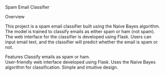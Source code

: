
 
Spam Email Classifier

Overview

This project is a spam email classifier built using the Naive Bayes algorithm. The model is trained to classify emails as either spam or ham (not spam). The web interface for the classifier is developed using Flask. Users can input email text, and the classifier will predict whether the email is spam or not.
 
 Features 
 Classify emails as spam or ham.  
 User-friendly web interface developed using Flask.
 Uses the Naive Bayes algorithm for classification.
 Simple and intuitive design. 



